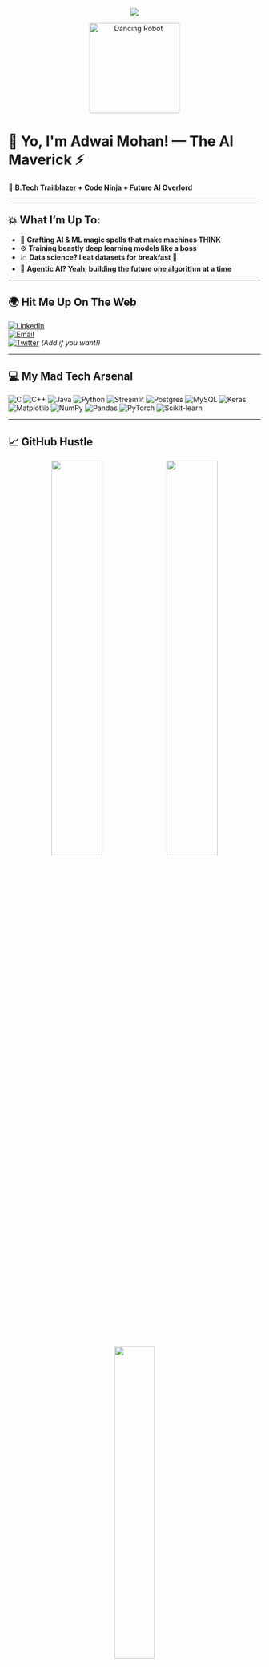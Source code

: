 
<p align="center">
  <img src="https://readme-typing-svg.demolab.com/?lines=🚀+AI/ML+Rebel🔥;Deep+Learning+Wizard🧙‍♂️;PyTorch+Fanatic💥;Open+Source+Hero💻;Tech+Disruptor⚡&font=Fira+Code&center=true&width=900&height=60&color=FF0080&vCenter=true&size=28" />
</p>

<p align="center">
  <img src="https://media.giphy.com/media/l0MYt5jPR6QX5pnqM/giphy.gif" alt="Dancing Robot" width="180" />
</p>

# 👋 Yo, I'm **Adwai Mohan!** — The AI Maverick ⚡

🎯 **B.Tech Trailblazer + Code Ninja + Future AI Overlord**

---

## 💥 What I’m Up To:
- 🤖 **Crafting AI & ML magic spells that make machines THINK**
- ⚙️ **Training beastly deep learning models like a boss**
- 📈 **Data science? I eat datasets for breakfast 🍳**
- 🧠 **Agentic AI? Yeah, building the future one algorithm at a time**

---

## 🌍 Hit Me Up On The Web
[![LinkedIn](https://img.shields.io/badge/LinkedIn-%230077B5.svg?style=for-the-badge&logo=linkedin&logoColor=white)](https://linkedin.com/in/adwaimohan)  
[![Email](https://img.shields.io/badge/Email-D14836?style=for-the-badge&logo=gmail&logoColor=white)](mailto:adwaimohan8@gmail.com)  
[![Twitter](https://img.shields.io/badge/Twitter-1DA1F2?style=for-the-badge&logo=twitter&logoColor=white)](https://twitter.com/adwaimohan) *(Add if you want!)*

---

## 💻 My Mad Tech Arsenal
![C](https://img.shields.io/badge/C-%2300599C.svg?style=flat-square&logo=c&logoColor=white)
![C++](https://img.shields.io/badge/C++-%2300599C.svg?style=flat-square&logo=c%2B%2B&logoColor=white)
![Java](https://img.shields.io/badge/Java-%23ED8B00.svg?style=flat-square&logo=openjdk&logoColor=white)
![Python](https://img.shields.io/badge/Python-3670A0?style=flat-square&logo=python&logoColor=ffdd54)
![Streamlit](https://img.shields.io/badge/Streamlit-%23FE4B4B.svg?style=flat-square&logo=streamlit&logoColor=white)
![Postgres](https://img.shields.io/badge/Postgres-%23316192.svg?style=flat-square&logo=postgresql&logoColor=white)
![MySQL](https://img.shields.io/badge/MySQL-4479A1.svg?style=flat-square&logo=mysql&logoColor=white)
![Keras](https://img.shields.io/badge/Keras-%23D00000.svg?style=flat-square&logo=Keras&logoColor=white)
![Matplotlib](https://img.shields.io/badge/Matplotlib-%23ffffff.svg?style=flat-square&logo=Matplotlib&logoColor=black)
![NumPy](https://img.shields.io/badge/NumPy-%23013243.svg?style=flat-square&logo=numpy&logoColor=white)
![Pandas](https://img.shields.io/badge/Pandas-%23150458.svg?style=flat-square&logo=pandas&logoColor=white)
![PyTorch](https://img.shields.io/badge/PyTorch-%23EE4C2C.svg?style=flat-square&logo=PyTorch&logoColor=white)
![Scikit-learn](https://img.shields.io/badge/scikit--learn-%23F7931E.svg?style=flat-square&logo=scikit-learn&logoColor=white)

---

## 📈 GitHub Hustle  
<p align="center">
  <img src="https://github-readme-stats.vercel.app/api?username=adwaimohan&theme=radical&show_icons=true&count_private=true" width="45%" />
  <img src="https://nirzak-streak-stats.vercel.app/?user=adwaimohan&theme=radical" width="45%" />
</p>
<p align="center">
  <img src="https://github-readme-stats.vercel.app/api/top-langs/?username=adwaimohan&theme=radical&layout=compact" width="40%" />
</p>

---

### 🔥 Code Vibes of the Day  
> *"Dream big, code bigger. The future is AI and you’re the wizard."*  
![Quote](https://quotes-github-readme.vercel.app/api?type=horizontal&theme=radical)

---

**Wanna collab?** Let’s shake the AI world together 🌍💥
